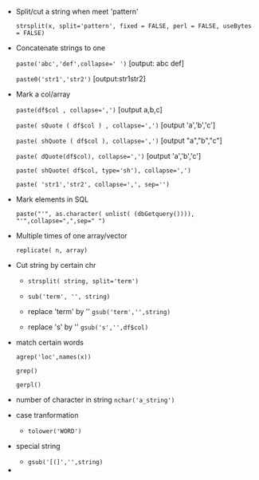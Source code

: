 * Split/cut a string when meet 'pattern'

  `strsplit(x, split='pattern', fixed = FALSE, perl = FALSE, useBytes = FALSE)`

* Concatenate strings to one

  `paste('abc','def',collapse=' ')`   [output: abc def]

  `paste0('str1','str2')` [output:str1str2]

* Mark a col/array

  `paste(df$col , collapse=',')`   [output a,b,c]

  `paste( sQuote ( df$col ) , collapse=',')`  [output 'a','b','c']

  `paste( shQuote ( df$col ), collapse=',')`   [output "a","b","c"]

  `paste( dQuote(df$col), collapse=',')`    [output 'a','b','c']

  `paste( shQuote( df$col, type='sh'), collapse=',')`

  `paste( 'str1','str2', collapse=',', sep='')`

* Mark elements in SQL

  `paste("'", as.character( unlist( (dbGetquery()))), "'",collapse=",",sep=" ")`

* Multiple times of one array/vector

  `replicate( n, array)`

* Cut string by certain chr

  - `strsplit( string, split='term')`

  - `sub('term', '', string)`

  - replace 'term' by '' `gsub('term','',string)`

  - replace 's' by '' `gsub('s','',df$col)`

* match certain words

  `agrep('loc',names(x))`

  `grep()`

  `gerpl()`

* number of character in string `nchar('a_string')`

* case tranformation

  - `tolower('WORD')`

* special string
  - `gsub('[(]','',string)`
*